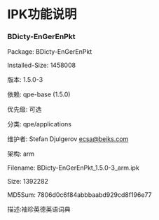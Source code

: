 # IPK功能说明
### BDicty-EnGerEnPkt
Package: BDicty-EnGerEnPkt

Installed-Size: 1458008

版本: 1.5.0-3

依赖: qpe-base (1.5.0)

优先级: 可选

分类: qpe/applications

维护者: Stefan Djulgerov <ecsa@beiks.com>

架构: arm

Filename: BDicty-EnGerEnPkt_1.5.0-3_arm.ipk

Size: 1392282

MD5Sum: 7806d0c6f84abbbaabd929cd8f196e77

描述:袖珍英德英语词典
